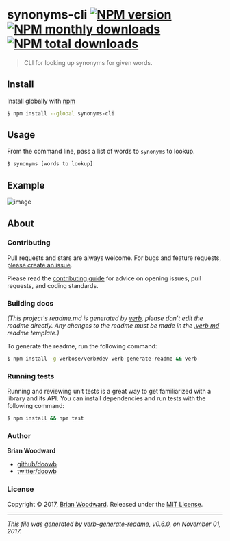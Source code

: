 # synonyms-cli [![NPM version](https://img.shields.io/npm/v/synonyms-cli.svg?style=flat)](https://www.npmjs.com/package/synonyms-cli) [![NPM monthly downloads](https://img.shields.io/npm/dm/synonyms-cli.svg?style=flat)](https://npmjs.org/package/synonyms-cli)  [![NPM total downloads](https://img.shields.io/npm/dt/synonyms-cli.svg?style=flat)](https://npmjs.org/package/synonyms-cli)

> CLI for looking up synonyms for given words.

## Install

Install globally with [npm](https://www.npmjs.com/)

```sh
$ npm install --global synonyms-cli
```

## Usage

From the command line, pass a list of words to `synonyms` to lookup.

```sh
$ synonyms [words to lookup]
```

## Example

![image](https://user-images.githubusercontent.com/995160/32301615-0ba2c9e6-bf35-11e7-93ef-5ecdb2d8fcc0.png)

## About

### Contributing

Pull requests and stars are always welcome. For bugs and feature requests, [please create an issue](../../issues/new).

Please read the [contributing guide](.github/contributing.md) for advice on opening issues, pull requests, and coding standards.

### Building docs

_(This project's readme.md is generated by [verb](https://github.com/verbose/verb-generate-readme), please don't edit the readme directly. Any changes to the readme must be made in the [.verb.md](.verb.md) readme template.)_

To generate the readme, run the following command:

```sh
$ npm install -g verbose/verb#dev verb-generate-readme && verb
```

### Running tests

Running and reviewing unit tests is a great way to get familiarized with a library and its API. You can install dependencies and run tests with the following command:

```sh
$ npm install && npm test
```

### Author

**Brian Woodward**

* [github/doowb](https://github.com/doowb)
* [twitter/doowb](https://twitter.com/doowb)

### License

Copyright © 2017, [Brian Woodward](https://doowb.com).
Released under the [MIT License](LICENSE).

***

_This file was generated by [verb-generate-readme](https://github.com/verbose/verb-generate-readme), v0.6.0, on November 01, 2017._